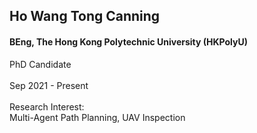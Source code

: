 ## Ho Wang Tong Canning
#### BEng, The Hong Kong Polytechnic University (HKPolyU)

<div align="justify">
PhD Candidate
<br/><br/>
Sep 2021 - Present
<br/><br/>
Research Interest: <br/>
Multi-Agent Path Planning, UAV Inspection
</div>
